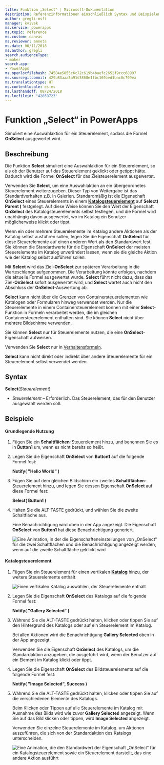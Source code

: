 ```yaml
---
title: Funktion „Select“ | Microsoft-Dokumentation
description: Referenzinformationen einschließlich Syntax und Beispielen für die Funktion „Select“ in PowerApps
author: gregli-msft
manager: kvivek
ms.service: powerapps
ms.topic: reference
ms.custom: canvas
ms.reviewer: anneta
ms.date: 06/11/2018
ms.author: gregli
search.audienceType:
- maker
search.app:
- PowerApps
ms.openlocfilehash: 74584e5855c6c72c619b4baefc2652f9ccc68997
ms.sourcegitcommit: 429b83aaa5a91d5868e1fbc169bed1bac0c709ea
ms.translationtype: HT
ms.contentlocale: es-es
ms.lasthandoff: 08/24/2018
ms.locfileid: "42850723"
---
```

# <a name="select-function-in-powerapps"></a>Funktion „Select“ in PowerApps
Simuliert eine Auswahlaktion für ein Steuerelement, sodass die Formel **OnSelect** ausgewertet wird.

## <a name="description"></a>Beschreibung
Die Funktion **Select** simuliert eine Auswahlaktion für ein Steuerelement, so als ob der Benutzer auf das Steuerelement geklickt oder getippt hätte. Dadurch wird die Formel **OnSelect** für das Zielsteuerelement ausgewertet.

Verwenden Sie **Select**, um eine Auswahlaktion an ein übergeordnetes Steuerelement weiterzugeben. Dieser Typ von Weitergabe ist das Standardverhalten z.B. in Galerien. Standardmäßig ist die Eigenschaft **OnSelect** eines Steuerelements in einem **[Katalogsteuerelement](../controls/control-gallery.md)** auf **Select( Parent )** festgelegt. Auf diese Weise können Sie den Wert der Eigenschaft **OnSelect** des Katalogsteuerelements selbst festlegen, und die Formel wird unabhängig davon ausgewertet, wo im Katalog ein Benutzer möglicherweise klickt oder tippt.

Wenn ein oder mehrere Steuerelemente im Katalog andere Aktionen als der Katalog selbst ausführen sollen, legen Sie die Eigenschaft **OnSelect** für diese Steuerelemente auf einen anderen Wert als den Standardwert fest. Sie können die Standardwerte für die Eigenschaft **OnSelect** der meisten Steuerelemente im Katalog unverändert lassen, wenn sie die gleiche Aktion wie der Katalog selbst ausführen sollen.

Mit **Select** wird das Ziel-**OnSelect** zur späteren Verarbeitung in die Warteschlange aufgenommen. Die Verarbeitung könnte erfolgen, nachdem die aktuelle Formel ausgewertet wurde. **Select** führt nicht dazu, dass das Ziel-**OnSelect** sofort ausgewertet wird, und **Select** wartet auch nicht den Abschluss der **OnSelect**-Auswertung ab.

**Select** kann nicht über die Grenzen von Containersteuerelementen wie Katalogen oder Formularen hinweg verwendet werden. Nur die Steuerelemente in einem Containersteuerelement können mit einer **Select**-Funktion in Formeln verarbeitet werden, die im gleichen Containersteuerelement enthalten sind. Sie können **Select** nicht über mehrere Bildschirme verwenden.

Sie können **Select** nur für Steuerelemente nutzen, die eine **OnSelect**-Eigenschaft aufweisen.

Verwenden Sie **Select** nur in [Verhaltensformeln](../working-with-formulas-in-depth.md).

**Select** kann nicht direkt oder indirekt über andere Steuerelemente für ein Steuerelement selbst verwendet werden.

## <a name="syntax"></a>Syntax
**Select**(*Steuerelement*)

* *Steuerelement* – Erforderlich.  Das Steuerelement, das für den Benutzer ausgewählt werden soll.

## <a name="examples"></a>Beispiele

#### <a name="basic-usage"></a>Grundlegende Nutzung

1. Fügen Sie ein **[Schaltflächen](../controls/control-button.md)**-Steuerelement hinzu, und benennen Sie es in **Button1** um, wenn es nicht bereits so heißt.

1. Legen Sie die Eigenschaft **OnSelect** von **Button1** auf die folgende Formel fest:

    **Notify( "Hello World" )**

1. Fügen Sie auf dem gleichen Bildschirm ein zweites **Schaltflächen**-Steuerelement hinzu, und legen Sie dessen Eigenschaft **OnSelect** auf diese Formel fest:

    **Select( Button1 )**

1. Halten Sie die ALT-TASTE gedrückt, und wählen Sie die zweite Schaltfläche aus.

    Eine Benachrichtigung wird oben in der App angezeigt. Die Eigenschaft **OnSelect** von **Button1** hat diese Benachrichtigung generiert.

    ![Eine Animation, in der die Eigenschafteneinstellungen von „OnSelect“ für die zwei Schaltflächen und die Benachrichtigung angezeigt werden, wenn auf die zweite Schaltfläche geklickt wird](media/function-select/basic-select.gif)

#### <a name="gallery-control"></a>Katalogsteuerelement

1. Fügen Sie ein Steuerelement für einen vertikalen **[Katalog](../controls/control-gallery.md)** hinzu, der weitere Steuerelemente enthält.

    ![Einen vertikalen Katalog auswählen, der Steuerelemente enthält](media/function-select/select-gallery.png)

2. Legen Sie die Eigenschaft **OnSelect** des Katalogs auf die folgende Formel fest:
 
    **Notify( "Gallery Selected" )**

3. Während Sie die ALT-TASTE gedrückt halten, klicken oder tippen Sie auf den Hintergrund des Katalogs oder auf ein Steuerelement im Katalog.

    Bei allen Aktionen wird die Benachrichtigung **Gallery Selected** oben in der App angezeigt.

    Verwenden Sie die Eigenschaft **OnSelect** des Katalogs, um die Standardaktion anzugeben, die ausgeführt wird, wenn der Benutzer auf ein Element im Katalog klickt oder tippt.

5. Legen Sie die Eigenschaft **OnSelect** des Bildsteuerelements auf die folgende Formel fest:

    **Notify( "Image Selected", Success )**

6. Während Sie die ALT-TASTE gedrückt halten, klicken oder tippen Sie auf die verschiedenen Elemente des Katalogs.

    Beim Klicken oder Tippen auf alle Steuerelemente im Katalog mit Ausnahme des Bilds wird wie zuvor **Gallery Selected** angezeigt. Wenn Sie auf das Bild klicken oder tippen, wird **Image Selected** angezeigt.
 
    Verwenden Sie einzelne Steuerelemente im Katalog, um Aktionen auszuführen, die sich von der Standardaktion des Katalogs unterscheiden.

    ![Eine Animation, die den Standardwert der Eigenschaft „OnSelect“ für ein Katalogsteuerelement sowie ein Steuerelement darstellt, das eine andere Aktion ausführt](media/function-select/gallery-select.gif)
